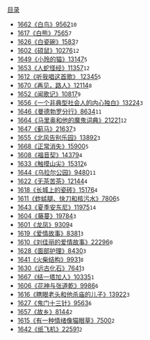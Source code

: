 [目录](./SUMMARY.md)

- [1662《白鸟》9562](./1662.md)`10`
- [1617《白熊》7565](./1617.md)`7`
- [1626《白瓷碗》1583](./1626.md)`7`
- [1602《硕鼠》10276](./1602.md)`12`
- [1649《小玲的猫》13147](./1649.md)`5`
- [1653《人蛇怪经》11357](./1653.md)`12`
- [1612《听我唱这首歌》 12345](./1612.md)`5`
- [1670《再见，路人》12114](./1670.md)`8`
- [1652《闻歌记》10817](./1652.md)`9`
- [1656《一个非典型社会人的内心独白》13224](./1656.md)`3`
- [1646《曼德勃罗分行》8634](./1646.md)`11`
- [1664《马里奥和他的魔鬼词典》21221](./1664.md)`12`
- [1647《蓟马》21637](./1647.md)`3`
- [1655《北风告别乐园》13892](./1655.md)`3`
- [1668《正常消失》15900](./1668.md)`5`
- [1608《福音契》14379](./1608.md)`4`
- [1633《触摸山尖》15312](./1633.md)`6`
- [1644《乌拉尔公园》9480](./1644.md)`11`
- [1622《无茶苦茶》12144](./1622.md)`4`
- [1618《长城上的瓷砖》15176](./1618.md)`4`
- [1611《蚱蜢腿、快刀和核污水》7806](./1611.md)`5`
- [1643《夏季安东尼》11975](./1643.md)`14`
- [1604《藤蔓》19784](./1604.md)`3`
- [1601《龙凤》9309](./1601.md)`4`
- [1619《爱情故事》8381](./1619.md)`3`
- [1610《刘佳丽的爱情故事》22296](./1610.md)`0`
- [1628《面部护理》8430](./1628.md)`3`
- [1641《火柴结构》9931](./1641.md)`8`
- [1630《远古化石》7641](./1630.md)`3`
- [1667《结一塔加人》10335](./1667.md)`1`
- [1606《花神与张道乾》9986](./1606.md)`6`
- [1616《瞎眼老头和他杀庙的儿子》13922](./1616.md)`3`
- [1627《鬼门十三针》9563](./1627.md)`6`
- [1657《故乡》8144](./1657.md)`2`
- [1615《有一种情绪像猫眼草》7500](./1615.md)`2`
- [1642《纸飞机》22591](./1642.md)`2`
<!-- - [1624《格里高尔》10795](./1624.md)
- [1631《碎》8266](./1631.md)
- [1638《灼伤》8004](./1638.md) -->